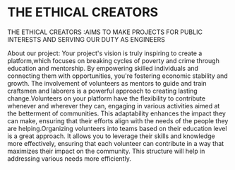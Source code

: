 # THE ETHICAL CREATORS
THE ETHICAL CREATORS :AIMS TO MAKE PROJECTS FOR PUBLIC INTERESTS AND SERVING OUR DUTY AS ENGINEERS 

About our project:
Your project's vision is truly inspiring to create a platform,which focuses on breaking cycles of poverty and crime through education and mentorship. By empowering skilled individuals and connecting them with opportunities, you're fostering economic stability and growth. The involvement of volunteers as mentors to guide and train craftsmen and laborers is a powerful approach to creating lasting change.Volunteers on your platform have the flexibility to contribute whenever and wherever they can, engaging in various activities aimed at the betterment of communities. This adaptability enhances the impact they can make, ensuring that their efforts align with the needs of the people they are helping.Organizing volunteers into teams based on their education level is a great approach. It allows you to leverage their skills and knowledge more effectively, ensuring that each volunteer can contribute in a way that maximizes their impact on the community. This structure will help in addressing various needs more efficiently.
